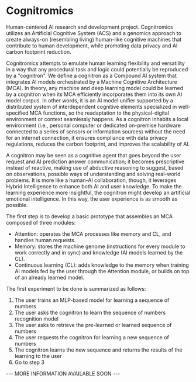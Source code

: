 # Cognitromics

Human-centered AI research and development project. Cognitromics utilizes an Artificial Cognitive System (ACS) and a genomics approach to create always-on (resembling living) human-like cognitive machines that contribute to human development, while promoting data privacy and AI carbon footprint reduction.

Cognitromics attempts to emulate human learning flexibility and versatility in a way that any procedural task and logic could potentially be reproduced by a "cognitron". We define a cognitron as a Compound AI system that integrates AI models orchestrated by a Machine Cognitive Architecture (MCA). In theory, any machine and deep learning model could be learned by a cognitron when its MCA efficiently incorporates them into its own AI model corpus. In other words, it is an AI model unifier supported by a distributed system of interdependent cognitive elements specialized in well-specified MCA functions, so the readaptation to the physical-digital environment or context seamlessly happens. As a cognitron inhabits a local environment (i.e., personal computer or dedicated on-premise hardware connected to a series of sensors or information sources) without the need for an internet connection, it ensures compliance with data privacy regulations, reduces the carbon footprint, and improves the scalability of AI.

A cognitron may be seen as a cognitive agent that goes beyond the user request and AI prediction answer communication; it becomes prescriptive instead of reactive, making use of abductive reasoning to suggest, based on observations, possible ways of understanding and solving real-world problems. It is more like a human-AI collaboration, though, it leverages Hybrid Intelligence to enhance both AI and user knowledge. To make the learning experience more insightful, the cognitron might develop an artificial emotional intelligence. In this way, the user experience is as smooth as possible.

The first step is to develop a basic prototype that assembles an MCA composed of three modules:
- Attention: operates the MCA processes like memory and CL, and handles human requests.
- Memory: stores the machine genome (instructions for every module to work correctly and in sync) and knowledge (AI models learned by the CL).
- Continuous learning (CL): adds knowledge to the memory when training AI models fed by the user through the Attention module, or builds on top of an already learned model.

The first experiment to be done is summarized as follows:
1) The user trains an MLP-based model for learning a sequence of numbers
2) The user asks the cognitron to learn the sequence of numbers recognition model
3) The user asks to retrieve the pre-learned or learned sequence of numbers
4) The user requests the cognitron for learning a new sequence of numbers
5) The cognitron learns the new sequence and returns the results of the learning to the user
6) Go to step 3

--- MORE INFORMATION AVAILABLE SOON ---
